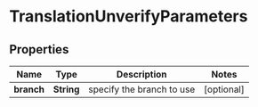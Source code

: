 

# TranslationUnverifyParameters

## Properties

Name | Type | Description | Notes
------------ | ------------- | ------------- | -------------
**branch** | **String** | specify the branch to use |  [optional]



